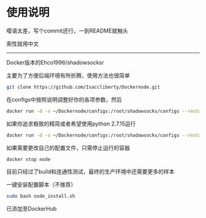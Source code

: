 # 使用说明

嘤语太差，写个commit还行，一到README就触头

索性就用中文

---

Docker版本的Ehco1996/shadowsocksr

主要为了方便后端环境有所折腾，使用方法也很简单

```sh
git clone https://github.com/Isaccliberty/Dockernode.git
```

在configs中按照说明调整好你的各项参数，然后

```sh
docker run -d -v ~/Dockernode/configs:/root/shadowsocks/configs --restart=always --name=node --network=host issacc/dockernode
```

如果你追求极致的精简或者希望使用python 2.7.15运行

```sh
docker run -d -v ~/Dockernode/configs:/root/shadowsocks/configs --restart=always --name=node --network=host issacc/dockernode:dev
```

如果需要更改自己的配置文件，只需停止运行的容器

```sh
docker stop node
```

目前只经过了build和连通性测试，最终的生产环境中还需要更多的样本

一键安装配置脚本（不推荐）

```sh
sudo bash node_install.sh
```



已添加至DockerHub